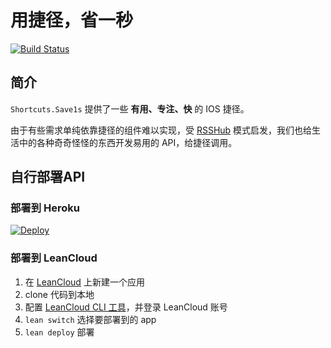 # 用捷径，省一秒
[![Build Status](https://travis-ci.com/save1s/shortcuts.svg?branch=master)](https://travis-ci.com/save1s/shortcuts)

## 简介
`Shortcuts.Save1s` 提供了一些 **有用、专注、快** 的 IOS 捷径。 

由于有些需求单纯依靠捷径的组件难以实现，受 [RSSHub](https://docs.rsshub.app/) 模式启发，我们也给生活中的各种奇奇怪怪的东西开发易用的 API，给捷径调用。

## 自行部署API
### 部署到 Heroku
[![Deploy](https://www.herokucdn.com/deploy/button.svg)](https://heroku.com/deploy?template=https://github.com/save1s/shortcuts)

### 部署到 LeanCloud
1. 在 [LeanCloud](https://leancloud.cn) 上新建一个应用
1. clone 代码到本地
2. 配置 [LeanCloud CLI 工具](https://leancloud.cn/docs/leanengine_cli.html)，并登录 LeanCloud 账号
3. `lean switch` 选择要部署到的 app
4. `lean deploy` 部署